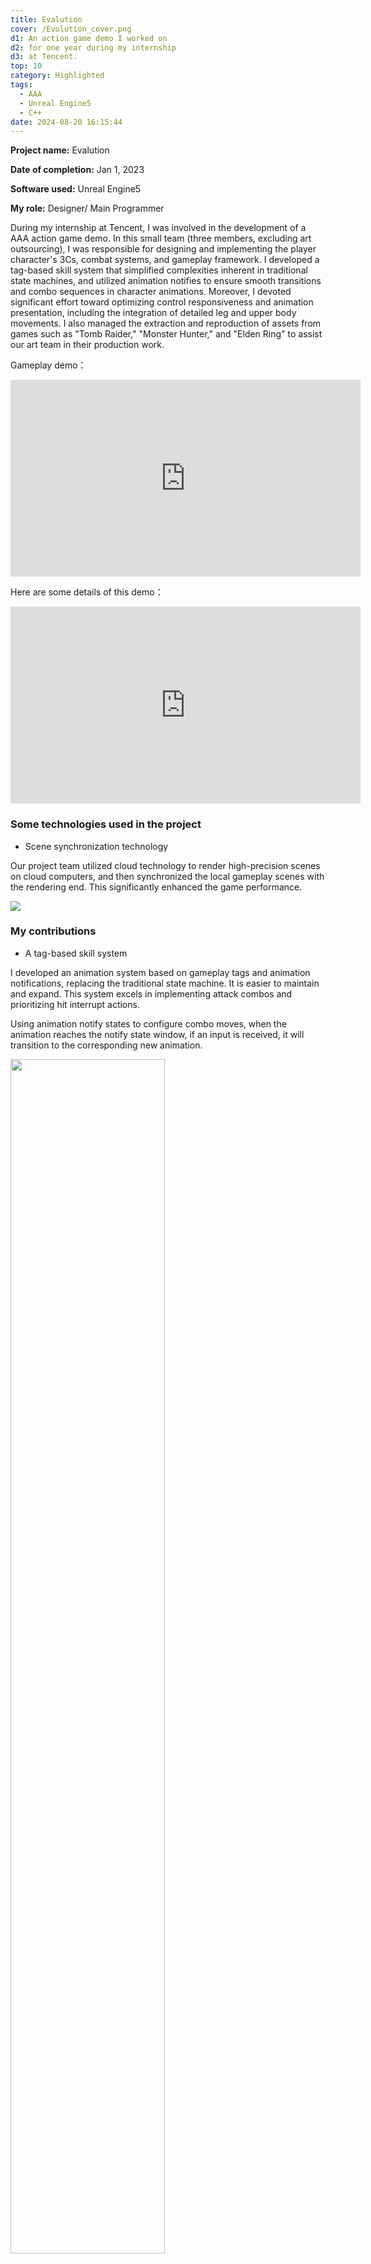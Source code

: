 ```yaml
---
title: Evalution
cover: /Evolution_cover.png
d1: An action game demo I worked on 
d2: for one year during my internship
d3: at Tencent.
top: 10
category: Highlighted
tags:
  - AAA
  - Unreal Engine5
  - C++
date: 2024-08-20 16:15:44
---
```


**Project name:** Evalution

**Date of completion:**  Jan 1, 2023

**Software used:** Unreal Engine5

**My role:** Designer/ Main Programmer



During my internship at Tencent, I was involved in the development of a AAA action game demo. In this small team (three members, excluding art outsourcing), I was responsible for designing and implementing the player character's 3Cs, combat systems, and gameplay framework. I developed a tag-based skill system that simplified complexities inherent in traditional state machines, and utilized animation notifies to ensure smooth transitions and combo sequences in character animations. Moreover, I devoted significant effort toward optimizing control responsiveness and animation presentation, including the integration of detailed leg and upper body movements. I also managed the extraction and reproduction of assets from games such as "Tomb Raider," "Monster Hunter," and "Elden Ring" to assist our art team in their production work.



Gameplay demo：



<iframe width="560" height="315" src="https://www.youtube.com/embed/KSs88ZWBxKk?si=Iws1Z4SNWoMYQvNL" title="YouTube video player" frameborder="0" allow="accelerometer; autoplay; clipboard-write; encrypted-media; gyroscope; picture-in-picture; web-share" referrerpolicy="strict-origin-when-cross-origin" allowfullscreen></iframe>



Here are some details of this demo：



<iframe width="560" height="315" src="https://www.youtube.com/embed/wVoykDmwZ_0?si=aSCT2DrsYaP9wVMQ" title="YouTube video player" frameborder="0" allow="accelerometer; autoplay; clipboard-write; encrypted-media; gyroscope; picture-in-picture; web-share" referrerpolicy="strict-origin-when-cross-origin" allowfullscreen></iframe>





### Some technologies used in the project

- Scene synchronization technology

Our project team utilized cloud technology to render high-precision scenes on cloud computers, and then synchronized the local gameplay scenes with the rendering end. This significantly enhanced the game performance.

![](images/ezgif.gif)





### My contributions

- A tag-based skill system

I developed an animation system based on gameplay tags and animation notifications, replacing the traditional state machine. It is easier to maintain and expand. This system excels in implementing attack combos and prioritizing hit interrupt actions.

Using animation notify states to configure combo moves, when the animation reaches the notify state window, if an input is received, it will transition to the corresponding new animation.

<img src="https://chao53.github.io/images/Ev_Ac.jpg" width="70%" height="70%">

.

<img src="https://chao53.github.io/images/Ev_Ac2.jpg" width="70%" height="70%">

- The application of full-body IK (Inverse Kinematics)


<table><tr>
<td><img src="https://chao53.github.io/images/ev_ik.png" ></td>
<td><img src="https://chao53.github.io/images/ev_ik2.png" width="85%" height="85%"></td>
</tr></table>


- The use of animation blending and Aim Offset. 

By dividing the skeleton into upper and lower bodies at the pelvis, I combine an upper body animation of an archer shooting with a lower body locomotion animation. This creates a seamless animation of an archer shooting while moving.

![](images/ev_bl.png)

In general, locomotion animations use a blend space to cover various ground movements in four directions. However, for turning-in-place actions, root motion requires montages. Playing a montage can interrupt another, so using UE5’s "Animation Slot Groups" is essential. These slots, when set to different groups, prevent interruptions and allow simultaneous playback of multiple montages. For example, setting the archery montage data on the 'upper body' slot and the turning-in-place montage on the 'lower body' slot facilitates seamless integration of different body movement animations.

![](images/ev-mt.png)

When the player's controller begins to rotate, calculate the difference between the angle of the controller's rotation and the character's orientation. If the difference exceeds 90 degrees, trigger the turning montage.

![](images/ev-tr1.png)

In the character blueprint, check each frame to see if the absolute value of the offset angle is greater than 90 degrees. If it is, enter the rotating state, and depending on whether the value is greater than 0, choose to play either the left-turn or right-turn animation.

![](images/ev-tr2.png)



- Use a Behavior Tree to construct enemy AI.

When implementing the enemy AI behavior tree, it first retrieves the player's current position. The AI then chooses between approaching or attacking the player based on their relative location.

<img src="https://chao53.github.io/images/ev_bt1.jpg" width="70%" height="70%">

To reduce game difficulty and enhance playability, enemies are assigned a stamina value. Depending on this stamina, the AI chooses between quickly approaching or slowly moving toward the player. Rapid approaches deplete the stamina bar faster. When the stamina is exhausted, the enemy will move towards the player more slowly.

<img src="https://chao53.github.io/images/ev_bt2.jpg" width="70%" height="70%">

When attacking the player, the enemy AI selects its attack method based on the distance to the player. At long range, it throws boulders; at medium range, it lunges forward; and at close range, it claws or bites. These attacks have several variations, which the AI chooses randomly. Moreover, each attack has its cooldown period to prevent the same action from being repeated too frequently.



- UI design

The UI system is built using Unreal Engine's Widget Blueprint and a custom UI event system. This setup allows for dynamic changes during gameplay, such as the weapon icon updating when weapons are switched or combos are executed. Similarly, the reticle changes with the bow’s charge time. Health and stamina bars for both the player and the boss are updated in real-time based on data from player and enemy blueprints.

![](images/ev_ui.jpg)
